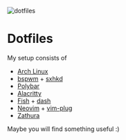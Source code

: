 ![dotfiles](https://user-images.githubusercontent.com/81346965/115837829-a2b6a480-a436-11eb-992c-776e5e1a490f.png)

# Dotfiles
My setup consists of 
  - [Arch Linux](https://archlinux.org/)
  - [bspwm](https://github.com/baskerville/bspwm) + [sxhkd](https://github.com/baskerville/sxhkd)
  - [Polybar](https://github.com/alacritty/alacritty)
  - [Alacritty](https://github.com/alacritty/alacritty)
  - [Fish](https://fishshell.com/) + [dash](http://gondor.apana.org.au/~herbert/dash/)
  - [Neovim](https://neovim.io/) + [vim-plug](https://github.com/junegunn/vim-plug)
  - [Zathura](https://git.pwmt.org/pwmt/zathura)
 
Maybe you will find something useful :)
